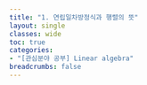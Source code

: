 ```yaml
---
title: "1. 연립일차방정식과 행렬의 뜻"
layout: single
classes: wide
toc: true
categories: 
- "[관심분야 공부] Linear algebra"
breadcrumbs: false
---
```

